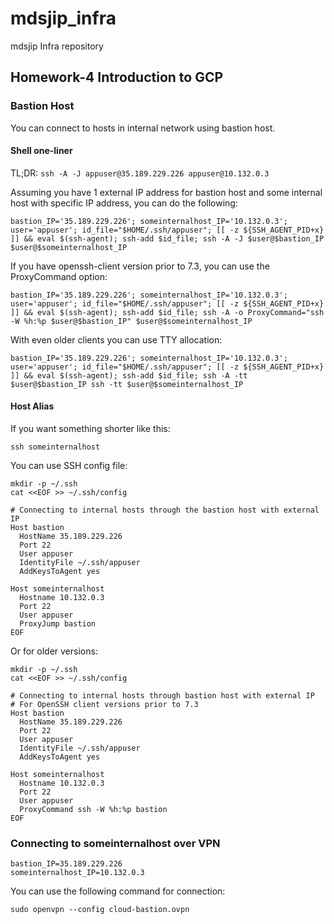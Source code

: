 # mdsjip_infra
mdsjip Infra repository

## Homework-4 Introduction to GCP
### Bastion Host
You can connect to hosts in internal network using bastion host.


#### Shell one-liner
TL;DR: `ssh -A -J appuser@35.189.229.226 appuser@10.132.0.3`

Assuming you have 1 external IP address for bastion host and some internal host with specific IP address, you can do the following:

```shell
bastion_IP='35.189.229.226'; someinternalhost_IP='10.132.0.3'; user='appuser'; id_file="$HOME/.ssh/appuser"; [[ -z ${SSH_AGENT_PID+x} ]] && eval $(ssh-agent); ssh-add $id_file; ssh -A -J $user@$bastion_IP $user@$someinternalhost_IP
```

If you have openssh-client version prior to 7.3, you can use the ProxyCommand option:

```shell
bastion_IP='35.189.229.226'; someinternalhost_IP='10.132.0.3'; user='appuser'; id_file="$HOME/.ssh/appuser"; [[ -z ${SSH_AGENT_PID+x} ]] && eval $(ssh-agent); ssh-add $id_file; ssh -A -o ProxyCommand="ssh -W %h:%p $user@$bastion_IP" $user@$someinternalhost_IP
```

With even older clients you can use TTY allocation:

```shell
bastion_IP='35.189.229.226'; someinternalhost_IP='10.132.0.3'; user='appuser'; id_file="$HOME/.ssh/appuser"; [[ -z ${SSH_AGENT_PID+x} ]] && eval $(ssh-agent); ssh-add $id_file; ssh -A -tt $user@$bastion_IP ssh -tt $user@$someinternalhost_IP
```

#### Host Alias

If you want something shorter like this:
```shell
ssh someinternalhost
```
You can use SSH config file:

```shell
mkdir -p ~/.ssh
cat <<EOF >> ~/.ssh/config

# Connecting to internal hosts through the bastion host with external IP
Host bastion
  HostName 35.189.229.226
  Port 22
  User appuser
  IdentityFile ~/.ssh/appuser
  AddKeysToAgent yes

Host someinternalhost
  Hostname 10.132.0.3
  Port 22
  User appuser
  ProxyJump bastion
EOF
```
Or for older versions:

```shell
mkdir -p ~/.ssh
cat <<EOF >> ~/.ssh/config

# Connecting to internal hosts through bastion host with external IP
# For OpenSSH client versions prior to 7.3
Host bastion
  HostName 35.189.229.226
  Port 22
  User appuser
  IdentityFile ~/.ssh/appuser
  AddKeysToAgent yes

Host someinternalhost
  Hostname 10.132.0.3
  Port 22
  User appuser
  ProxyCommand ssh -W %h:%p bastion
EOF
```

### Connecting to someinternalhost over VPN

```
bastion_IP=35.189.229.226
someinternalhost_IP=10.132.0.3
```

You can use the following command for connection:
```shell
sudo openvpn --config cloud-bastion.ovpn
```
